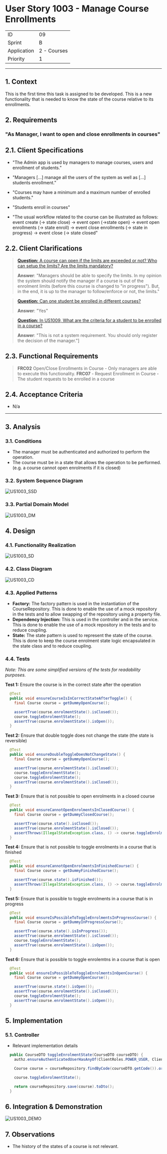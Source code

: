 # User Story 1003 - Manage Course Enrollments

|             |             |
| ----------- | ----------- |
| ID          | 09          |
| Sprint      | B           |
| Application | 2 - Courses |
| Priority    | 1           |

---

## 1. Context

This is the first time this task is assigned to be developed. This is a new functionality that is needed to know the state of the course relative to its enrollments.

## 2. Requirements

### "As Manager, I want to open and close enrollments in courses"

## 2.1. Client Specifications

- "The Admin app is used by managers to manage courses, users and enrollment of students."

- "Managers [...] manage all the users of the system as well as [...] students enrollment."

- "Courses may have a minimum and a maximum number of enrolled students."

- "Students enroll in courses"

- "The usual workflow related to the course can be illustrated as follows:
  event create (-> state close) -> event open (->state open) -> event open enrollments (-> state
  enroll) -> event close enrollments (-> state in progress) -> event close (-> state closed"

## 2.2. Client Clarifications

> [**Question:** A course can open if the limits are exceeded or not? Who can setup the limits? Are the limits mandatory?](https://moodle.isep.ipp.pt/mod/forum/discuss.php?d=21913)
>
> **Answer**: "Managers should be able to specify the limits. In my opinion the system should notify the manager if a course is out of the enrolment limits (before this course is changed to "in progress"). But, in the end, it is up to the manager to follow/enforce or not, the limits."

> [**Question:** Can one student be enrolled in different courses?](https://moodle.isep.ipp.pt/mod/forum/discuss.php?d=21922)
>
> **Answer**: "Yes"

> [**Question:** In US1009, What are the criteria for a student to be enrolled in a course?](https://moodle.isep.ipp.pt/mod/forum/discuss.php?d=22498)
>
> **Answer**: "This is not a system requirement. You should only register the decision of the manager."]

## 2.3. Functional Requirements

> **FRC02** Open/Close Enrollments in Course - Only managers are able to execute this functionality.
> **FRC07** - Request Enrollment in Course - The student requests to be enrolled in a course

## 2.4. Acceptance Criteria

- N/a

---

## 3. Analysis

### 3.1. Conditions

- The manager must be authenticated and authorized to perform the operation.
- The course must be in a state that allows the operation to be performed. (e.g. a course cannot open enrolments if it is closed)

### 3.2. System Sequence Diagram

![US1003_SSD](out/US1003_SSD.svg)

### 3.3. Partial Domain Model

![US1003_DM](out/US1003_DM.svg)

## 4. Design

### 4.1. Functionality Realization

![US1003_SD](out/US1003_SD.svg)

### 4.2. Class Diagram

![US1003_CD](out/US1003_CD.svg)

### 4.3. Applied Patterns

- **Factory:** The factory pattern is used in the instantiation of the CourseRepository. This is done to enable the use of a mock repository in the tests and to allow swapping of the repository using a property file.
- **Dependency Injection:** This is used in the controller and in the service. This is done to enable the use of a mock repository in the tests and to reduce coupling.
- **State:** The state pattern is used to represent the state of the course. This is done to keep the course enrolment state logic encapsulated in the state class and to reduce coupling.

### 4.4. Tests

_Note: This are some simplified versions of the tests for readability purposes._

**Test 1:** Ensure the course is in the correct state after the operation

```java
  @Test
  public void ensureCourseIsInCorrectStateAfterToggle() {
    final Course course = getDummyOpenCourse();

    assertTrue(course.enrolmentState().isClosed());
    course.toggleEnrolmentState();
    assertTrue(course.enrolmentState().isOpen());
  }
```

**Test 2:** Ensure that double toggle does not change the state (the state is reversible)

```java
  @Test
  public void ensureDoubleToggleDoesNotChangeState() {
    final Course course = getDummyOpenCourse();

    assertTrue(course.enrolmentState().isClosed());
    course.toggleEnrolmentState();
    course.toggleEnrolmentState();
    assertTrue(course.enrolmentState().isClosed());
  }
```

**Test 3:** Ensure that is not possible to open enrolments in a closed course

```java
  @Test
  public void ensureCannotOpenEnrolmentsInClosedCourse() {
    final Course course = getDummyClosedCourse();

    assertTrue(course.state().isClosed());
    assertTrue(course.enrolmentState().isClosed());
    assertThrows(IllegalStateException.class, () -> course.toggleEnrolmentState());
  }
```

**Test 4:** Ensure that is not possible to toggle enrolments in a course that is finished

```java
  @Test
  public void ensureCannotOpenEnrolmentsInFinishedCourse() {
    final Course course = getDummyFinishedCourse();

    assertTrue(course.state().isFinished());
    assertThrows(IllegalStateException.class, () -> course.toggleEnrolmentState());
  }
```

**Test 5:** Ensure that is possible to toggle enrolments in a course that is in progress

```java
  @Test
  public void ensureIsPossibleToToggleEnrolmentsInProgressCourse() {
    final Course course = getDummyInProgressCourse();

    assertTrue(course.state().isInProgress());
    assertTrue(course.enrolmentState().isClosed());
    course.toggleEnrolmentState();
    assertTrue(course.enrolmentState().isOpen());
  }
```

**Test 6:** Ensure that is possible to toggle enrolemtns in a course that is open

```java
  @Test
  public void ensureIsPossibleToToggleEnrolmentsInOpenCourse() {
    final Course course = getDummyOpenCourse();

    assertTrue(course.state().isOpen());
    assertTrue(course.enrolmentState().isClosed());
    course.toggleEnrolmentState();
    assertTrue(course.enrolmentState().isOpen());
  }
```

## 5. Implementation

### 5.1. Controller

- Relevant implementation details

```java
  public CourseDTO toggleEnrolmentState(CourseDTO courseDTO) {
    authz.ensureAuthenticatedUserHasAnyOf(ClientRoles.POWER_USER, ClientRoles.MANAGER);

    Course course = courseRepository.findByCode(courseDTO.getCode()).orElseThrow();

    course.toggleEnrolmentState();

    return courseRepository.save(course).toDto();
  }
```

## 6. Integration & Demonstration

![US1003_DEMO](US1003_DEMO.png)

## 7. Observations

- The history of the states of a course is not relevant.
